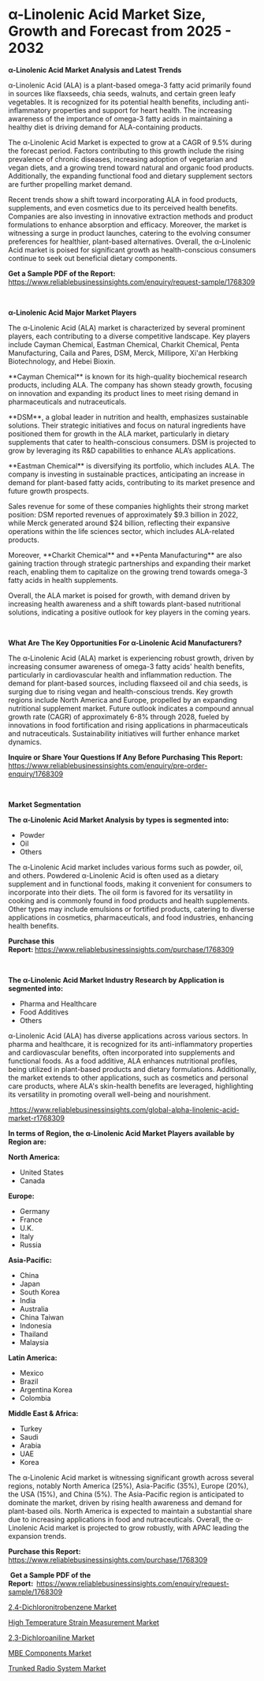 <p><h1>α-Linolenic Acid Market Size, Growth and Forecast from 2025 - 2032</h1></p><p><strong>α-Linolenic Acid Market Analysis and Latest Trends</strong></p>
<p><p>α-Linolenic Acid (ALA) is a plant-based omega-3 fatty acid primarily found in sources like flaxseeds, chia seeds, walnuts, and certain green leafy vegetables. It is recognized for its potential health benefits, including anti-inflammatory properties and support for heart health. The increasing awareness of the importance of omega-3 fatty acids in maintaining a healthy diet is driving demand for ALA-containing products.</p><p>The α-Linolenic Acid Market is expected to grow at a CAGR of 9.5% during the forecast period. Factors contributing to this growth include the rising prevalence of chronic diseases, increasing adoption of vegetarian and vegan diets, and a growing trend toward natural and organic food products. Additionally, the expanding functional food and dietary supplement sectors are further propelling market demand.</p><p>Recent trends show a shift toward incorporating ALA in food products, supplements, and even cosmetics due to its perceived health benefits. Companies are also investing in innovative extraction methods and product formulations to enhance absorption and efficacy. Moreover, the market is witnessing a surge in product launches, catering to the evolving consumer preferences for healthier, plant-based alternatives. Overall, the α-Linolenic Acid market is poised for significant growth as health-conscious consumers continue to seek out beneficial dietary components.</p></p>
<p><strong>Get a Sample PDF of the Report:&nbsp;</strong> <a href="https://www.reliablebusinessinsights.com/enquiry/request-sample/1768309?utm_campaign=2446&utm_medium=2&utm_source=Github&utm_content=ia&utm_term=25032025&utm_id=a-linolenic-acid">https://www.reliablebusinessinsights.com/enquiry/request-sample/1768309</a></p>
<p>&nbsp;</p>
<p><strong>α-Linolenic Acid Major Market Players</strong></p>
<p><p>The α-Linolenic Acid (ALA) market is characterized by several prominent players, each contributing to a diverse competitive landscape. Key players include Cayman Chemical, Eastman Chemical, Charkit Chemical, Penta Manufacturing, Caila and Pares, DSM, Merck, Millipore, Xi'an Herbking Biotechnology, and Hebei Bioxin.</p><p>**Cayman Chemical** is known for its high-quality biochemical research products, including ALA. The company has shown steady growth, focusing on innovation and expanding its product lines to meet rising demand in pharmaceuticals and nutraceuticals.</p><p>**DSM**, a global leader in nutrition and health, emphasizes sustainable solutions. Their strategic initiatives and focus on natural ingredients have positioned them for growth in the ALA market, particularly in dietary supplements that cater to health-conscious consumers. DSM is projected to grow by leveraging its R&D capabilities to enhance ALA’s applications.</p><p>**Eastman Chemical** is diversifying its portfolio, which includes ALA. The company is investing in sustainable practices, anticipating an increase in demand for plant-based fatty acids, contributing to its market presence and future growth prospects.</p><p>Sales revenue for some of these companies highlights their strong market position: DSM reported revenues of approximately $9.3 billion in 2022, while Merck generated around $24 billion, reflecting their expansive operations within the life sciences sector, which includes ALA-related products.</p><p>Moreover, **Charkit Chemical** and **Penta Manufacturing** are also gaining traction through strategic partnerships and expanding their market reach, enabling them to capitalize on the growing trend towards omega-3 fatty acids in health supplements.</p><p>Overall, the ALA market is poised for growth, with demand driven by increasing health awareness and a shift towards plant-based nutritional solutions, indicating a positive outlook for key players in the coming years.</p></p>
<p>&nbsp;</p>
<p><strong>What Are The Key Opportunities For α-Linolenic Acid Manufacturers?</strong></p>
<p><p>The α-Linolenic Acid (ALA) market is experiencing robust growth, driven by increasing consumer awareness of omega-3 fatty acids' health benefits, particularly in cardiovascular health and inflammation reduction. The demand for plant-based sources, including flaxseed oil and chia seeds, is surging due to rising vegan and health-conscious trends. Key growth regions include North America and Europe, propelled by an expanding nutritional supplement market. Future outlook indicates a compound annual growth rate (CAGR) of approximately 6-8% through 2028, fueled by innovations in food fortification and rising applications in pharmaceuticals and nutraceuticals. Sustainability initiatives will further enhance market dynamics.</p></p>
<p><strong>Inquire or Share Your Questions If Any Before Purchasing This Report:</strong> <a href="https://www.reliablebusinessinsights.com/enquiry/pre-order-enquiry/1768309?utm_campaign=2446&utm_medium=2&utm_source=Github&utm_content=ia&utm_term=25032025&utm_id=a-linolenic-acid">https://www.reliablebusinessinsights.com/enquiry/pre-order-enquiry/1768309</a></p>
<p>&nbsp;</p>
<p><strong>Market Segmentation</strong></p>
<p><strong>The α-Linolenic Acid Market Analysis by types is segmented into:</strong></p>
<p><ul><li>Powder</li><li>Oil</li><li>Others</li></ul></p>
<p><p>The α-Linolenic Acid market includes various forms such as powder, oil, and others. Powdered α-Linolenic Acid is often used as a dietary supplement and in functional foods, making it convenient for consumers to incorporate into their diets. The oil form is favored for its versatility in cooking and is commonly found in food products and health supplements. Other types may include emulsions or fortified products, catering to diverse applications in cosmetics, pharmaceuticals, and food industries, enhancing health benefits.</p></p>
<p><strong>Purchase this Report:&nbsp;</strong><a href="https://www.reliablebusinessinsights.com/purchase/1768309?utm_campaign=2446&utm_medium=2&utm_source=Github&utm_content=ia&utm_term=25032025&utm_id=a-linolenic-acid">https://www.reliablebusinessinsights.com/purchase/1768309</a></p>
<p>&nbsp;</p>
<p><strong>The α-Linolenic Acid Market Industry Research by Application is segmented into:</strong></p>
<p><ul><li>Pharma and Healthcare</li><li>Food Additives</li><li>Others</li></ul></p>
<p><p>α-Linolenic Acid (ALA) has diverse applications across various sectors. In pharma and healthcare, it is recognized for its anti-inflammatory properties and cardiovascular benefits, often incorporated into supplements and functional foods. As a food additive, ALA enhances nutritional profiles, being utilized in plant-based products and dietary formulations. Additionally, the market extends to other applications, such as cosmetics and personal care products, where ALA's skin-health benefits are leveraged, highlighting its versatility in promoting overall well-being and nourishment.</p></p>
<p><a href="https://www.reliablebusinessinsights.com/global-alpha-linolenic-acid-market-r1768309?utm_campaign=2446&utm_medium=2&utm_source=Github&utm_content=ia&utm_term=25032025&utm_id=a-linolenic-acid">&nbsp;https://www.reliablebusinessinsights.com/global-alpha-linolenic-acid-market-r1768309</a></p>
<p><strong>In terms of Region, the α-Linolenic Acid Market Players available by Region are:</strong></p>
<p>
    <p> <strong> North America: </strong>
        <ul>
            <li>United States</li>
            <li>Canada</li>
        </ul>
        </p> 
    <p> <strong> Europe: </strong>
        <ul>
            <li>Germany</li>
            <li>France</li>
            <li>U.K.</li>
            <li>Italy</li>
            <li>Russia</li>
        </ul>
        </p> 
    <p> <strong> Asia-Pacific: </strong>
        <ul>
            <li>China</li>
            <li>Japan</li>
            <li>South Korea</li>
            <li>India</li>
            <li>Australia</li>
            <li>China Taiwan</li>
            <li>Indonesia</li>
            <li>Thailand</li>
            <li>Malaysia</li>
        </ul>
        </p> 
    <p> <strong> Latin America: </strong>
        <ul>
            <li>Mexico</li>
            <li>Brazil</li>
            <li>Argentina Korea</li>
            <li>Colombia</li>
        </ul>
        </p> 
    <p> <strong> Middle East & Africa: </strong>
        <ul>
            <li>Turkey</li>
            <li>Saudi</li>
            <li>Arabia</li>
            <li>UAE</li>
            <li>Korea</li>
        </ul>
    </p>
    </p>
<p><p>The α-Linolenic Acid market is witnessing significant growth across several regions, notably North America (25%), Asia-Pacific (35%), Europe (20%), the USA (15%), and China (5%). The Asia-Pacific region is anticipated to dominate the market, driven by rising health awareness and demand for plant-based oils. North America is expected to maintain a substantial share due to increasing applications in food and nutraceuticals. Overall, the α-Linolenic Acid market is projected to grow robustly, with APAC leading the expansion trends.</p></p>
<p><strong>Purchase this Report: </strong><a href="https://www.reliablebusinessinsights.com/purchase/1768309?utm_campaign=2446&utm_medium=2&utm_source=Github&utm_content=ia&utm_term=25032025&utm_id=a-linolenic-acid">https://www.reliablebusinessinsights.com/purchase/1768309</a></p>
<p>&nbsp;<strong>Get a Sample PDF of the Report:&nbsp;&nbsp;</strong><a href="https://www.reliablebusinessinsights.com/enquiry/request-sample/1768309?utm_campaign=2446&utm_medium=2&utm_source=Github&utm_content=ia&utm_term=25032025&utm_id=a-linolenic-acid">https://www.reliablebusinessinsights.com/enquiry/request-sample/1768309</a></p>
<p><strong></strong></p>
<p><p><a href="https://github.com/eleussabra/Market-Research-Report-List-1/blob/main/24-dichloronitrobenzene-market.md?utm_campaign=2446&utm_medium=2&utm_source=Github&utm_content=ia&utm_term=25032025&utm_id=a-linolenic-acid">2,4-Dichloronitrobenzene Market</a></p><p><a href="https://www.linkedin.com/pulse/global-high-temperature-strain-measurement-markets-growth-vrdye?utm_campaign=2446&utm_medium=2&utm_source=Github&utm_content=ia&utm_term=25032025&utm_id=a-linolenic-acid">High Temperature Strain Measurement Market</a></p><p><a href="https://github.com/floengsubb/Market-Research-Report-List-1/blob/main/23-dichloroaniline-market.md?utm_campaign=2446&utm_medium=2&utm_source=Github&utm_content=ia&utm_term=25032025&utm_id=a-linolenic-acid">2,3-Dichloroaniline Market</a></p><p><a href="https://www.linkedin.com/pulse/mbe-components-market-overview-global-trends-future-prospects-hbuxe?utm_campaign=2446&utm_medium=2&utm_source=Github&utm_content=ia&utm_term=25032025&utm_id=a-linolenic-acid">MBE Components Market</a></p><p><a href="https://www.linkedin.com/pulse/trunked-radio-system-market-trends-growth-outlook-2025-lih4e?utm_campaign=2446&utm_medium=2&utm_source=Github&utm_content=ia&utm_term=25032025&utm_id=a-linolenic-acid">Trunked Radio System Market</a></p></p>